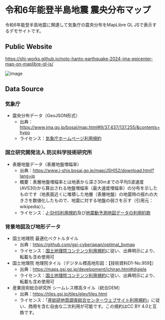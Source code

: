 # 令和6年能登半島地震 震央分布マップ
令和6年能登半島地震に関連して気象庁の震央分布をMapLibre GL JSで表示するデモサイトです。

## Public Website
https://shi-works.github.io/noto-hanto-earthquake-2024-jma-epicenter-map-on-maplibre-gl-js/

![image](https://github.com/shi-works/noto-hanto-earthquake-2024-jma-epicenter-map-on-maplibre-gl-js/assets/71203808/a1e90500-af00-400b-b028-b43fdde63f03)

## Data Source
### 気象庁
- 震央分布データ（GeoJSON形式）
    - 出典：https://www.jma.go.jp/bosai/map.html#9/37.437/137.255/&contents=hypo
    - ライセンス：[気象庁ホームページ利用規約](https://www.jma.go.jp/jma/kishou/info/coment.html)

### 国立研究開発法人 防災科学技術研究所
- 表層地盤データ（表層地盤増幅率）
    - 出典：https://www.j-shis.bosai.go.jp/map/JSHIS2/download.html?lang=jp
    - 概要：表層地盤増幅率とは地表から深さ30mまでの平均S波速度(AVS30)から算出される地盤増幅率（最大速度増幅率）の分布を示したものです（地表面近くに堆積した地層（表層地盤）の地震時の揺れの大きさを数値化したもので、地震に対する地盤の弱さを示す（引用元：wikipedia））。
    - ライセンス：[J-SHIS利用規約](https://www.j-shis.bosai.go.jp/agreement)及び[地震動予測地図データの利用約款](https://www.j-shis.bosai.go.jp/map/JSHIS2/download.html?lang=jp)

### 背景地図及び地形データ
- 国土地理院 最適化ベクトルタイル
    - 出典：https://github.com/gsi-cyberjapan/optimal_bvmap
    - ライセンス：[国土地理院コンテンツ利用規約](https://www.gsi.go.jp/kikakuchousei/kikakuchousei40182.html)に従い、出典明示により、転載も含め使用可
- 国土地理院 地理院タイル（デジタル標高地形図：【技術資料D1-No.959】）
    - 出典：https://maps.gsi.go.jp/development/ichiran.html#digiele
    - ライセンス：[国土地理院コンテンツ利用規約](https://www.gsi.go.jp/kikakuchousei/kikakuchousei40182.html)に従い、出典明示により、転載も含め使用可
- 産業技術総合研究所 シームレス標高タイル（統合DEM）
    - 出典：https://tiles.gsj.jp/tiles/elev/tiles.html
    - ライセンス：「[産総研地質調査総合センターウェブサイト利用規約](https://www.gsj.jp/license/license.html)」に従い、商用を含む自由な二次利用が可能です。この規約はCC BY 4.0と互換です。
